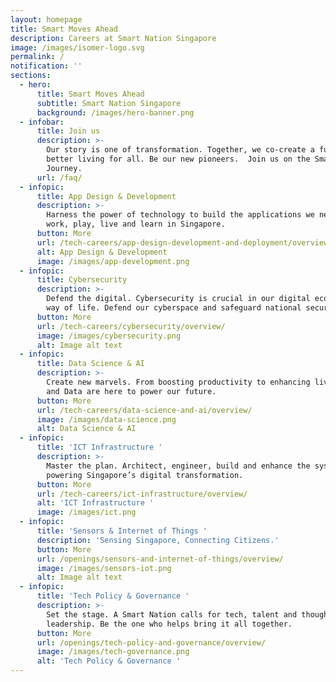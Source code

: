 ```yaml
---
layout: homepage
title: Smart Moves Ahead
description: Careers at Smart Nation Singapore
image: /images/isomer-logo.svg
permalink: /
notification: ''
sections:
  - hero:
      title: Smart Moves Ahead
      subtitle: Smart Nation Singapore
      background: /images/hero-banner.png
  - infobar:
      title: Join us
      description: >-
        Our story is one of transformation. Together, we co-create a future of
        better living for all. Be our new pioneers.  Join us on the Smartnation
        Journey.
      url: /faq/
  - infopic:
      title: App Design & Development
      description: >-
        Harness the power of technology to build the applications we need to
        work, play, live and learn in Singapore.
      button: More
      url: /tech-careers/app-design-development-and-deployment/overview/
      alt: App Design & Development
      image: /images/app-development.png
  - infopic:
      title: Cybersecurity
      description: >-
        Defend the digital. Cybersecurity is crucial in our digital economy and
        way of life. Defend our cyberspace and safeguard national security. 
      button: More
      url: /tech-careers/cybersecurity/overview/
      image: /images/cybersecurity.png
      alt: Image alt text
  - infopic:
      title: Data Science & AI
      description: >-
        Create new marvels. From boosting productivity to enhancing lives, AI
        and Data are here to power our future. 
      button: More
      url: /tech-careers/data-science-and-ai/overview/
      image: /images/data-science.png
      alt: Data Science & AI
  - infopic:
      title: 'ICT Infrastructure '
      description: >-
        Master the plan. Architect, engineer, build and enhance the systems
        powering Singapore’s digital transformation.
      button: More
      url: /tech-careers/ict-infrastructure/overview/
      alt: 'ICT Infrastructure '
      image: /images/ict.png
  - infopic:
      title: 'Sensors & Internet of Things '
      description: 'Sensing Singapore, Connecting Citizens.'
      button: More
      url: /openings/sensors-and-internet-of-things/overview/
      image: /images/sensors-iot.png
      alt: Image alt text
  - infopic:
      title: 'Tech Policy & Governance '
      description: >-
        Set the stage. A Smart Nation calls for tech, talent and thought
        leadership. Be the one who helps bring it all together.
      button: More
      url: /openings/tech-policy-and-governance/overview/
      image: /images/tech-governance.png
      alt: 'Tech Policy & Governance '
---
```

